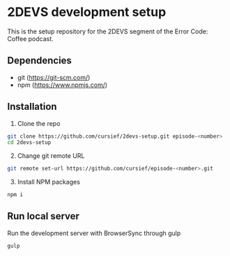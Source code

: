# 2DEVS development setup

This is the setup repository for the 2DEVS segment of the Error Code: Coffee podcast.

## Dependencies
- git (https://git-scm.com/)
- npm (https://www.npmjs.com/)

## Installation

1. Clone the repo
```bash
git clone https://github.com/cursief/2devs-setup.git episode-<number>
cd 2devs-setup
```

2. Change git remote URL
```bash
git remote set-url https://github.com/cursief/episode-<number>.git
```

3. Install NPM packages
```bash
npm i
```

## Run local server

Run the development server with BrowserSync through gulp
```bash
gulp
```

